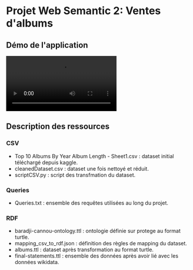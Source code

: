# Projet Web Semantic 2: Ventes d'albums

## Démo de l'application

<video controls src="Presentation_project_WOD_APP.mp4" title="Title"></video>

## Description des ressources

### CSV

- Top 10 Albums By Year Album Length - Sheet1.csv : dataset initial téléchargé depuis kaggle.
- cleanedDataset.csv : dataset une fois nettoyé et réduit.
- scriptCSV.py : script des transfmation du dataset.

### Queries

- Queries.txt : ensemble des requêtes utilisées au long du projet.

### RDF

- baradji-cannou-ontology.ttl : ontologie définie sur protege au format turtle.
- mapping_csv_to_rdf.json : définition des règles de mapping du dataset.
- albums.ttl : dataset après transformation au format turtle.
- final-statements.ttl : ensemble des données après avoir lié avec les données wikidata.
